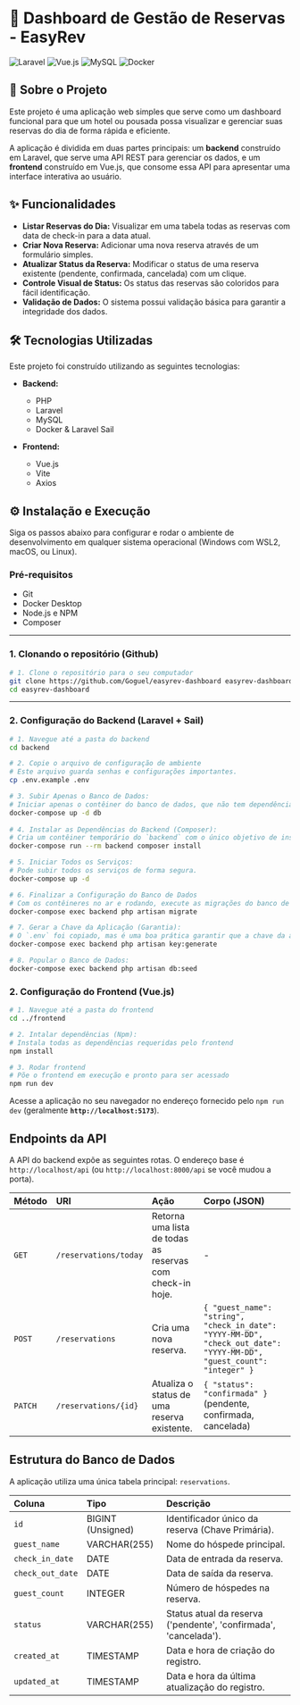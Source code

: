 # 🏨 Dashboard de Gestão de Reservas - EasyRev

![Laravel](https://img.shields.io/badge/Laravel-FF2D20?style=for-the-badge&logo=laravel&logoColor=white)
![Vue.js](https://img.shields.io/badge/Vue.js-35495E?style=for-the-badge&logo=vue.js&logoColor=4FC08D)
![MySQL](https://img.shields.io/badge/MySQL-005C84?style=for-the-badge&logo=mysql&logoColor=white)
![Docker](https://img.shields.io/badge/Docker-2496ED?style=for-the-badge&logo=docker&logoColor=white)

## 📄 Sobre o Projeto

Este projeto é uma aplicação web simples que serve como um dashboard funcional para que um hotel ou pousada possa visualizar e gerenciar suas reservas do dia de forma rápida e eficiente. 

A aplicação é dividida em duas partes principais: um **backend** construído em Laravel, que serve uma API REST para gerenciar os dados, e um **frontend** construído em Vue.js, que consome essa API para apresentar uma interface interativa ao usuário.

## ✨ Funcionalidades

* **Listar Reservas do Dia:** Visualizar em uma tabela todas as reservas com data de check-in para a data atual. 
* **Criar Nova Reserva:** Adicionar uma nova reserva através de um formulário simples. 
* **Atualizar Status da Reserva:** Modificar o status de uma reserva existente (pendente, confirmada, cancelada) com um clique. 
* **Controle Visual de Status:** Os status das reservas são coloridos para fácil identificação. 
* **Validação de Dados:** O sistema possui validação básica para garantir a integridade dos dados. 

## 🛠️ Tecnologias Utilizadas

Este projeto foi construído utilizando as seguintes tecnologias:

* **Backend:**
    * PHP
    * Laravel 
    * MySQL 
    * Docker & Laravel Sail

* **Frontend:**
    * Vue.js 
    * Vite
    * Axios

## ⚙️ Instalação e Execução 

Siga os passos abaixo para configurar e rodar o ambiente de desenvolvimento em qualquer sistema operacional (Windows com WSL2, macOS, ou Linux).

### **Pré-requisitos**
* Git
* Docker Desktop
* Node.js e NPM
* Composer

---
### **1. Clonando o repositório (Github)**
```bash
# 1. Clone o repositório para o seu computador
git clone https://github.com/Goguel/easyrev-dashboard easyrev-dashboard
cd easyrev-dashboard
```

---

### **2. Configuração do Backend (Laravel + Sail)**

```bash
# 1. Navegue até a pasta do backend
cd backend

# 2. Copie o arquivo de configuração de ambiente
# Este arquivo guarda senhas e configurações importantes.
cp .env.example .env

# 3. Subir Apenas o Banco de Dados:
# Iniciar apenas o contêiner do banco de dados, que não tem dependências.
docker-compose up -d db
  
# 4. Instalar as Dependências do Backend (Composer):
# Cria um contêiner temporário do `backend` com o único objetivo de instalar as dependências. 
docker-compose run --rm backend composer install

# 5. Iniciar Todos os Serviços:
# Pode subir todos os serviços de forma segura.
docker-compose up -d

# 6. Finalizar a Configuração do Banco de Dados
# Com os contêineres no ar e rodando, execute as migrações do banco de dados.
docker-compose exec backend php artisan migrate

# 7. Gerar a Chave da Aplicação (Garantia):
# O `.env` foi copiado, mas é uma boa prática garantir que a chave da aplicação está gerada para esta instância.
docker-compose exec backend php artisan key:generate

# 8. Popular o Banco de Dados:
docker-compose exec backend php artisan db:seed
```

### **2. Configuração do Frontend (Vue.js)**
```bash
# 1. Navegue até a pasta do frontend
cd ../frontend

# 2. Intalar dependências (Npm):
# Instala todas as dependências requeridas pelo frontend
npm install

# 3. Rodar frontend
# Põe o frontend em execução e pronto para ser acessado
npm run dev
```

Acesse a aplicação no seu navegador no endereço fornecido pelo `npm run dev` (geralmente **`http://localhost:5173`**).

## Endpoints da API

A API do backend expõe as seguintes rotas. O endereço base é `http://localhost/api` (ou `http://localhost:8000/api` se você mudou a porta).

| Método | URI | Ação | Corpo (JSON) |
| :--- | :--- | :--- | :--- |
| `GET` | `/reservations/today` | Retorna uma lista de todas as reservas com check-in hoje. | - |
| `POST`| `/reservations` | Cria uma nova reserva. | `{ "guest_name": "string", "check_in_date": "YYYY-MM-DD", "check_out_date": "YYYY-MM-DD", "guest_count": "integer" }` |
|`PATCH`| `/reservations/{id}`| Atualiza o status de uma reserva existente. | `{ "status": "confirmada" }` (pendente, confirmada, cancelada) |

## Estrutura do Banco de Dados

A aplicação utiliza uma única tabela principal: `reservations`.

| Coluna | Tipo | Descrição |
| :--- | :--- | :--- |
| `id` | BIGINT (Unsigned) | Identificador único da reserva (Chave Primária).  |
| `guest_name` | VARCHAR(255) | Nome do hóspede principal. |
| `check_in_date` | DATE | Data de entrada da reserva.  |
| `check_out_date`| DATE | Data de saída da reserva. |
| `guest_count` | INTEGER | Número de hóspedes na reserva. |
| `status` | VARCHAR(255) | Status atual da reserva ('pendente', 'confirmada', 'cancelada').  |
|`created_at`| TIMESTAMP | Data e hora de criação do registro. |
|`updated_at`| TIMESTAMP | Data e hora da última atualização do registro. 